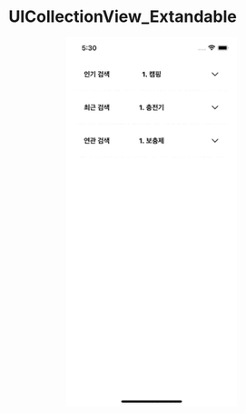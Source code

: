 # UICollectionView_Extandable

<p align="center">
    <img src="https://raw.githubusercontent.com/YangJinMo/UICollectionViewExtendCell/master/gifs/UICollectionViewExtandCell_1.gif" width="300" alt="UICollectionViewExtandCell_1">
</p>

